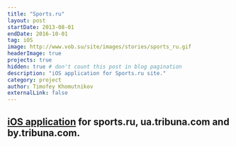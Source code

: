 ```yaml
---
title: "Sports.ru"
layout: post
startDate: 2013-08-01
endDate: 2016-10-01
tag: iOS
image: http://www.vob.su/site/images/stories/sports_ru.gif
headerImage: true
projects: true
hidden: true # don't count this post in blog pagination
description: "iOS application for Sports.ru site."
category: project
author: Timofey Khomutnikov
externalLink: false
---
```

[iOS application](https://itunes.apple.com/ru/app/sports.ru-futbol-hokkej-olimpijskie/id542339626?mt=8) for sports.ru, ua.tribuna.com and by.tribuna.com.
---
